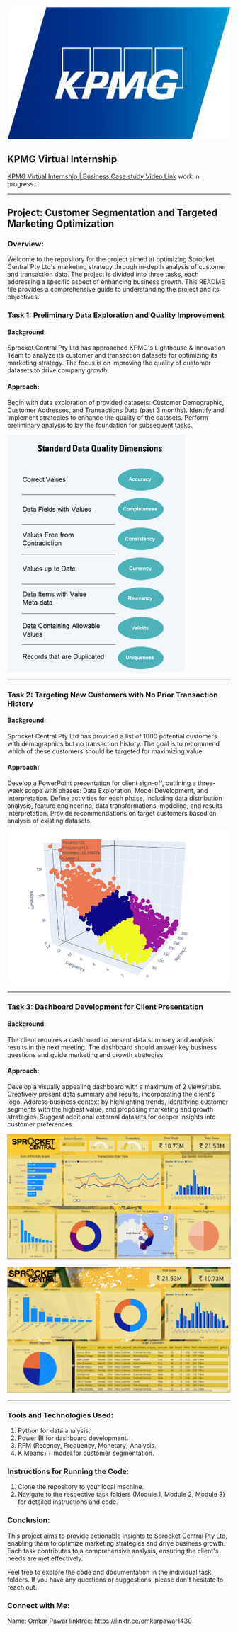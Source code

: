 ![Alt text](Data/images/KPMG_logo.png)

## KPMG Virtual Internship 

[KPMG Virtual Internship | Business Case study Video Link]() work in progress...  

-------------

## Project: Customer Segmentation and Targeted Marketing Optimization

### Overview:
Welcome to the repository for the project aimed at optimizing Sprocket Central Pty Ltd's marketing strategy through in-depth analysis of customer and transaction data. The project is divided into three tasks, each addressing a specific aspect of enhancing business growth. This README file provides a comprehensive guide to understanding the project and its objectives.

### Task 1: Preliminary Data Exploration and Quality Improvement

#### Background:
Sprocket Central Pty Ltd has approached KPMG's Lighthouse & Innovation Team to analyze its customer and transaction datasets for optimizing its marketing strategy. The focus is on improving the quality of customer datasets to drive company growth.

#### Approach:
Begin with data exploration of provided datasets: Customer Demographic, Customer Addresses, and Transactions Data (past 3 months).
Identify and implement strategies to enhance the quality of the datasets.
Perform preliminary analysis to lay the foundation for subsequent tasks.

<img src="Data/images/standard data quality dim.png" alt="Alt text" width="400"/>

--------

### Task 2: Targeting New Customers with No Prior Transaction History

#### Background:
Sprocket Central Pty Ltd has provided a list of 1000 potential customers with demographics but no transaction history. The goal is to recommend which of these customers should be targeted for maximizing value.

#### Approach:
Develop a PowerPoint presentation for client sign-off, outlining a three-week scope with phases: Data Exploration, Model Development, and Interpretation.
Define activities for each phase, including data distribution analysis, feature engineering, data transformations, modeling, and results interpretation.
Provide recommendations on target customers based on analysis of existing datasets.

![Alt text](<Data/images/target cluster.png>)

--------

### Task 3: Dashboard Development for Client Presentation

#### Background:
The client requires a dashboard to present data summary and analysis results in the next meeting. The dashboard should answer key business questions and guide marketing and growth strategies.

#### Approach:
Develop a visually appealing dashboard with a maximum of 2 views/tabs.
Creatively present data summary and results, incorporating the client's logo.
Address business context by highlighting trends, identifying customer segments with the highest value, and proposing marketing and growth strategies.
Suggest additional external datasets for deeper insights into customer preferences.


![alt text](<Data/images/KPMG dashboard 1.png>)


![alt text](<Data/images/KPMG dashboard 2.png>)

--------

### Tools and Technologies Used:
1. Python for data analysis.
2. Power BI for dashboard development.
3. RFM (Recency, Frequency, Monetary) Analysis.
4. K Means++ model for customer segmentation.

### Instructions for Running the Code:
1. Clone the repository to your local machine.
2. Navigate to the respective task folders (Module 1, Module 2, Module 3) for detailed instructions and code.


### Conclusion:
This project aims to provide actionable insights to Sprocket Central Pty Ltd, enabling them to optimize marketing strategies and drive business growth. Each task contributes to a comprehensive analysis, ensuring the client's needs are met effectively.

Feel free to explore the code and documentation in the individual task folders. If you have any questions or suggestions, please don't hesitate to reach out.

### Connect with Me: 

Name: Omkar Pawar
linktree: https://linktr.ee/omkarpawar1430
